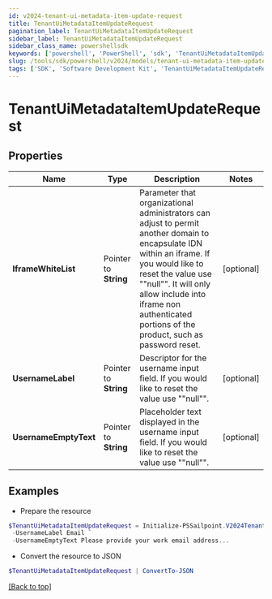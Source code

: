 ```yaml
---
id: v2024-tenant-ui-metadata-item-update-request
title: TenantUiMetadataItemUpdateRequest
pagination_label: TenantUiMetadataItemUpdateRequest
sidebar_label: TenantUiMetadataItemUpdateRequest
sidebar_class_name: powershellsdk
keywords: ['powershell', 'PowerShell', 'sdk', 'TenantUiMetadataItemUpdateRequest', 'V2024TenantUiMetadataItemUpdateRequest'] 
slug: /tools/sdk/powershell/v2024/models/tenant-ui-metadata-item-update-request
tags: ['SDK', 'Software Development Kit', 'TenantUiMetadataItemUpdateRequest', 'V2024TenantUiMetadataItemUpdateRequest']
---
```



# TenantUiMetadataItemUpdateRequest

## Properties

Name | Type | Description | Notes
------------ | ------------- | ------------- | -------------
**IframeWhiteList** |  Pointer to **String** | Parameter that organizational administrators can adjust to permit another domain to encapsulate IDN within an iframe. If you would like to reset the value use ""null"". It will only allow include into iframe non authenticated portions of the product, such as password reset. | [optional] 
**UsernameLabel** |  Pointer to **String** | Descriptor for the username input field. If you would like to reset the value use ""null"". | [optional] 
**UsernameEmptyText** |  Pointer to **String** | Placeholder text displayed in the username input field. If you would like to reset the value use ""null"". | [optional] 

## Examples

- Prepare the resource
```powershell
$TenantUiMetadataItemUpdateRequest = Initialize-PSSailpoint.V2024TenantUiMetadataItemUpdateRequest  -IframeWhiteList http://example.com http://example2.com `
 -UsernameLabel Email `
 -UsernameEmptyText Please provide your work email address...
```

- Convert the resource to JSON
```powershell
$TenantUiMetadataItemUpdateRequest | ConvertTo-JSON
```


[[Back to top]](#) 

